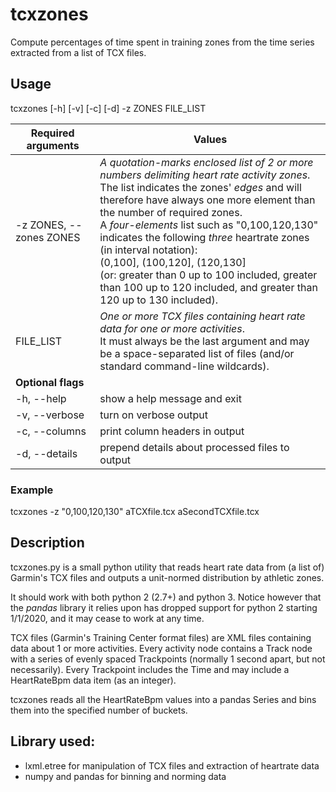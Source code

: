 
# tcxzones

Compute percentages of time spent in training zones from the time series extracted from a list of TCX files.

## Usage

tcxzones [-h] [-v] [-c] [-d] -z ZONES FILE_LIST  

Required arguments | Values
-------------------|-----------------
-z ZONES, --zones ZONES | *A quotation-marks enclosed list of 2 or more numbers delimiting heart rate activity zones*.<br> The list indicates the zones' *edges* and will therefore have always one more element than the number of required zones.<br> A *four-elements* list such as "0,100,120,130" indicates the following *three* heartrate zones (in interval notation):<br>  (0,100], (100,120], (120,130]<br> (or: greater than 0 up to 100 included, greater than 100 up to 120 included, and greater than 120 up to 130 included).                     
FILE_LIST | *One or more TCX files containing heart rate data for one or more activities*.<br> It must always be the last argument and may be a space-separated list of files (and/or standard command-line wildcards).    
**Optional flags** | 
 -h, --help |show a help message and exit
 -v, --verbose | turn on verbose output
 -c, --columns | print column headers in output
 -d, --details | prepend details about processed files to output

### Example
tcxzones -z "0,100,120,130" aTCXfile.tcx aSecondTCXfile.tcx

## Description
tcxzones.py is a small python utility that reads heart rate data from (a list of) Garmin's TCX files 
and outputs a unit-normed distribution by athletic zones. 

It should work with both python 2 (2.7+) and python 3. 
Notice however that the *pandas* library it relies upon has dropped support 
for python 2 starting 1/1/2020, and it may cease to work at any time.
 
TCX files (Garmin's Training Center format files) are XML files containing data 
about 1 or more activities.
Every activity node contains a Track node with a series of evenly spaced
Trackpoints (normally 1 second apart, but not necessarily). Every Trackpoint includes the Time 
and may include a HeartRateBpm data item (as an integer).

tcxzones reads all the HeartRateBpm values into a pandas Series
and bins them into the specified number of buckets.


## Library used:
* lxml.etree for manipulation of TCX files and extraction of heartrate data
* numpy and pandas for binning and norming data 

